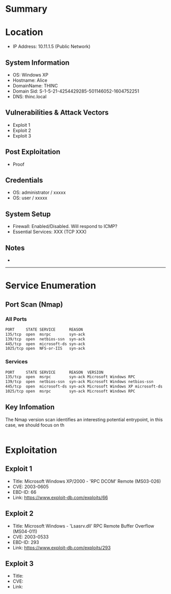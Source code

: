 # Summary
# Location
- IP Address: 10.11.1.5 (Public Network)
## System Information
- OS: Windows XP
- Hostname: Alice
- DomainName: THINC
- Domain Sid: S-1-5-21-4254429285-501146052-1604752251
- DNS: thinc.local
## Vulnerabilities & Attack Vectors
- Exploit 1
- Exploit 2
- Exploit 3
## Post Exploitation
- Proof
## Credentials
- OS: administrator / xxxxx
- OS: user / xxxxx
## System Setup
- Firewall: Enabled/Disabled. Will respond to ICMP?
- Essential Services: XXX (TCP XXX)
## Notes
-
---
# Service Enumeration
## Port Scan (Nmap)
### All Ports
```txt
PORT     STATE SERVICE      REASON
135/tcp  open  msrpc        syn-ack
139/tcp  open  netbios-ssn  syn-ack
445/tcp  open  microsoft-ds syn-ack
1025/tcp open  NFS-or-IIS   syn-ack
```

### Services
```txt
PORT     STATE SERVICE      REASON  VERSION
135/tcp  open  msrpc        syn-ack Microsoft Windows RPC
139/tcp  open  netbios-ssn  syn-ack Microsoft Windows netbios-ssn
445/tcp  open  microsoft-ds syn-ack Microsoft Windows XP microsoft-ds
1025/tcp open  msrpc        syn-ack Microsoft Windows RPC
```

## Key Infomation
The Nmap version scan identifies an interesting potential entrypoint, in this case, we should focus on th
```txt
```

# Exploitation
## Exploit 1
- Title: Microsoft Windows XP/2000 - 'RPC DCOM' Remote (MS03-026)
- CVE: 2003-0605
- EBD-ID: 66
- Link: https://www.exploit-db.com/exploits/66

## Exploit 2
- Title: Microsoft Windows - 'Lsasrv.dll' RPC Remote Buffer Overflow (MS04-011)
- CVE: 2003-0533
- EBD-ID: 293
- Link: https://www.exploit-db.com/exploits/293

## Exploit 3
- Title:
- CVE:
- Link:
